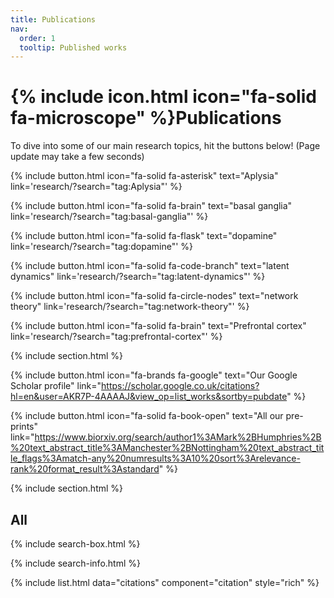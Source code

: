 ```yaml
---
title: Publications
nav:
  order: 1
  tooltip: Published works
---
```


# {% include icon.html icon="fa-solid fa-microscope" %}Publications

To dive into some of our main research topics, hit the buttons below! (Page update may take a few seconds)
<br>

{%
  include button.html
  icon="fa-solid fa-asterisk"
  text="Aplysia"
  link='research/?search="tag:Aplysia"'
%}

{%
  include button.html
  icon="fa-solid fa-brain"
  text="basal ganglia"
  link='research/?search="tag:basal-ganglia"'
%}

{%
  include button.html
  icon="fa-solid fa-flask"
  text="dopamine"
  link='research/?search="tag:dopamine"'
%}

{%
  include button.html
  icon="fa-solid fa-code-branch"
  text="latent dynamics"
  link='research/?search="tag:latent-dynamics"'
%}

{%
  include button.html
  icon="fa-solid fa-circle-nodes"
  text="network theory"
  link='research/?search="tag:network-theory"'
%}

{%
  include button.html
  icon="fa-solid fa-brain"
  text="Prefrontal cortex"
  link='research/?search="tag:prefrontal-cortex"'
%}


{% include section.html %}

{%
  include button.html
  icon="fa-brands fa-google"
  text="Our Google Scholar profile"
  link="https://scholar.google.co.uk/citations?hl=en&user=AKR7P-4AAAAJ&view_op=list_works&sortby=pubdate"
%}

{%
  include button.html
  icon="fa-solid fa-book-open"
  text="All our pre-prints"  link="https://www.biorxiv.org/search/author1%3AMark%2BHumphries%2B%20text_abstract_title%3AManchester%2BNottingham%20text_abstract_title_flags%3Amatch-any%20numresults%3A10%20sort%3Arelevance-rank%20format_result%3Astandard"
%}

{% include section.html %}

## All

{% include search-box.html %}

{% include search-info.html %}

{% include list.html data="citations" component="citation" style="rich" %}
